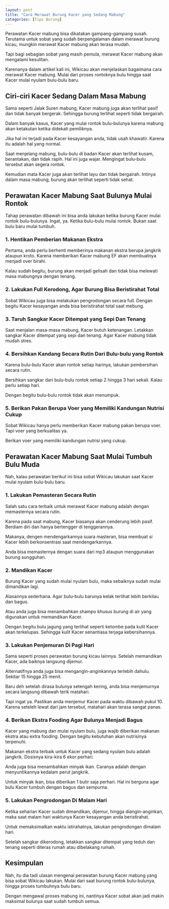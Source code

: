 ```yaml
---
layout: post
title: "Cara Merawat Burung Kacer yang Sedang Mabung"
categories: [Tips Burung]
---
```


Perawatan Kacer mabung bisa dikatakan gampang-gampang susah. Terutama untuk sobat yang sudah berpengalaman dalam merawat burung kicau, mungkin merawat Kacer mabung akan terasa mudah.

Tapi bagi sebagian sobat yang masih pemula, merawat Kacer mabung akan mengalami kesulitan.

Karenanya dalam artikel kali ini, Wikicau akan menjelaskan bagaimana cara merawat Kacer mabung. Mulai dari proses rontoknya bulu hingga saat Kacer mulai nyulam bulu-bulu baru.

## Ciri-ciri Kacer Sedang Dalam Masa Mabung

Sama seperti Jalak Suren mabung, Kacer mabung juga akan terlihat pasif dan tidak banyak bergerak. Sehingga burung terlihat seperti tidak bergairah.

Dalam banyak kasus, Kacer yang mulai rontok bulu-bulunya karena mabung akan ketakutan ketika didekati pemiliknya.

Jika hal ini terjadi pada Kacer kesayangan anda, tidak usah khawatir. Karena itu adalah hal yang normal.

Saat menjelang mabung, bulu-bulu di badan Kacer akan terlihat kusam, berantakan, dan tidak rapih. Hal ini juga wajar. Mengingat bulu-bulu tersebut akan segera rontok.

Kemudian mata Kacer juga akan terlihat layu dan tidak bergairah. Intinya dalam masa mabung, burung akan terlihat seperti tidak sehat.

## Perawatan Kacer Mabung Saat Bulunya Mulai Rontok

Tahap perawatan dibawah ini bisa anda lakukan ketika burung Kacer mulai rontok bulu-bulunya. Ingat, ya. Ketika bulu-bulu mulai rontok. Bukan saat bulu baru mulai tumbuh.

### 1. Hentikan Pemberian Makanan Ekstra

Pertama, anda perlu berhenti memberinya makanan ekstra berupa jangkrik ataupun kroto. Karena memberikan Kacer mabung EF akan membuatnya menjadi over birahi.

Kalau sudah begitu, burung akan menjadi gelisah dan tidak bisa melewati masa mabungnya dengan tenang.

### 2. Lakukan Full Kerodong, Agar Burung Bisa Beristirahat Total

Sobat Wikicau juga bisa melakukan pengrodongan secara full. Dengan begitu Kacer kesayangan anda bisa beristirahat total saat mebung.

### 3. Taruh Sangkar Kacer Ditempat yang Sepi Dan Tenang
Saat menjalan masa-masa mabung, Kacer butuh ketenangan. Letakkan sangkar Kacer ditempat yang sepi dan tenang. Agar Kacer mabung tidak mudah stres.

### 4. Bersihkan Kandang Secara Rutin Dari Bulu-bulu yang Rontok
Karena bulu-bulu Kacer akan rontok setiap harinya, lakukan pembersihan secara rutin.

Bersihkan sangkar dari bulu-bulu rontok setiap 2 hingga 3 hari sekali. Kalau perlu setiap hari.

Dengan begitu bulu-bulu rontok tidak akan menumpuk.

### 5. Berikan Pakan Berupa Voer yang Memiliki Kandungan Nutrisi Cukup

Sobat Wikicau hanya perlu memberikan Kacer mabung pakan berupa voer. Tapi voer yang berkualitas ya.

Berikan voer yang memiliki kandungan nutrisi yang cukup.

## Perawatan Kacer Mabung Saat Mulai Tumbuh Bulu Muda

Nah, kalau perawatan berikut ini bisa sobat Wikicau lakukan saat Kacer mulai nyulam bulu-bulu baru.

### 1. Lakukan Pemasteran Secara Rutin

Salah satu cara terbaik untuk merawat Kacer mabung adalah dengan memasternya secara rutin.

Karena pada saat mabung, Kacer biasanya akan cenderung lebih pasif. Berdiam diri dan hanya bertengger di tenggerannya.

Makanya, dengen mendengarkannya suara masteran, bisa membuat si Kacer lebih berkonsentrasi saat mendengarkannya.

Anda bisa memasternya dengan suara dari mp3 ataupun menggunakan burung sungguhan.

### 2. Mandikan Kacer

Burung Kacer yang sudah mulai nyulam bulu, maka sebaiknya sudah mulai dimandikan lagi.

Alasannya sederhana. Agar bulu-bulu barunya kelak terlihat lebih berkilau dan bagus.

Atau anda juga bisa menambahkan shampo khusus burung di air yang digunakan untuk memandikan Kacer.

Dengan begitu bulu jagung yang terlihat seperti ketombe pada kulit Kacer akan terkelupas. Sehingga kulit Kacer senantiasa terjaga kebersihannya.

### 3. Lakukan Penjemuran Di Pagi Hari

Sama seperti proses perawatan burung kicau lainnya. Setelah memandikan Kacer, ada baiknya langsung dijemur.

Alternatifnya anda juga bisa mengangin-anginkannya terlebih dahulu. Sekitar 15 hingga 25 menit.

Baru deh setelah dirasa bulunya setengah kering, anda bisa menjemurnya secara langsung dibawah terik matahari.

Tapi ingat ya. Pastikan anda menjemur Kacer pada waktu dibawah pukul 10. Karena seteleh lewat dari jam tersebut, matahari akan terasa sangat panas.

### 4. Berikan Ekstra Fooding Agar Bulunya Menjadi Bagus

Kacer yang mabung dan mulai nyulam bulu, juga wajib diberikan makanan ekstra atau extra fooding. Dengan begitu kebutuhan akan nutrisinya terpenuhi.

Makanan ekstra terbaik untuk Kacer yang sedang nyulam bulu adalah jangkrik. Dosisnya kira-kira 6 ekor perhari.

Anda juga bisa menambahkan minyak ikan. Caranya adalah dengan menyuntikannya kedalam perut jangkrik.

Untuk minyak ikan, bisa diberikan 1 butir saja perhari. Hal ini berguna agar bulu Kacer tumbuh dengan bagus dan sempurna.

### 5. Lakukan Pengrodongan Di Malam Hari

Ketika seharian Kacer sudah dimandikan, dijemur, hingga diangin-anginkan, maka saat malam hari waktunya Kacer kesayangan anda beristirahat.

Untuk memaksimalkan waktu istirahatnya, lakukan pengrodongan dimalam hari.

Setelah sangkar dikerodong, letakkan sangkar ditempat yang teduh dan tenang seperti diteras rumah atau dibelakang rumah.

## Kesimpulan

Nah, itu dia tadi ulasan mengenai perawatan burung Kacer mabung yang bisa sobat Wikicau lakukan. Mulai dari saat burung rontok bulu-bulunya, hingga proses tumbuhnya bulu baru.

Dengan mengawal proses mabung ini, nantinya Kacer sobat akan jadi makin maksimal bulunya saat sudah tumbuh semua.